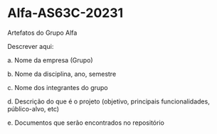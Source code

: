 # Alfa-AS63C-20231
Artefatos do Grupo Alfa

Descrever aqui:

a.	Nome da empresa (Grupo)

b.	Nome da disciplina, ano, semestre

c.	Nome dos integrantes do grupo

d.	Descrição do que é o projeto (objetivo, principais funcionalidades, público-alvo, etc)

e.	Documentos que serão encontrados no repositório

